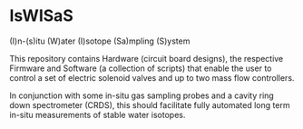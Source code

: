 # IsWISaS
(I)n-(s)itu (W)ater (I)sotope (Sa)mpling (S)ystem

This repository contains Hardware (circuit board designs), the respective Firmware and Software (a collection of scripts) that enable the user to control a set of electric solenoid valves and up to two mass flow controllers.

In conjunction with some in-situ gas sampling probes and a cavity ring down spectrometer (CRDS), this should facilitate fully automated long term in-situ measurements of stable water isotopes.
